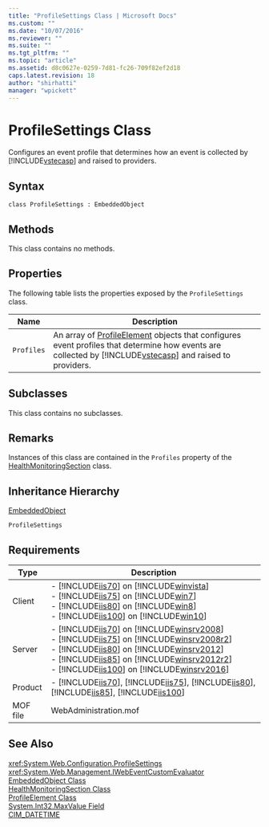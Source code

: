 ```yaml
---
title: "ProfileSettings Class | Microsoft Docs"
ms.custom: ""
ms.date: "10/07/2016"
ms.reviewer: ""
ms.suite: ""
ms.tgt_pltfrm: ""
ms.topic: "article"
ms.assetid: d8c0627e-0259-7d81-fc26-709f82ef2d18
caps.latest.revision: 18
author: "shirhatti"
manager: "wpickett"
---
```

# ProfileSettings Class
Configures an event profile that determines how an event is collected by [!INCLUDE[vstecasp](../wmi-provider/includes/vstecasp-md.md)] and raised to providers.  
  
## Syntax  
  
```vbs  
class ProfileSettings : EmbeddedObject  
```  
  
## Methods  
 This class contains no methods.  
  
## Properties  
 The following table lists the properties exposed by the `ProfileSettings` class.  
  
|Name|Description|  
|----------|-----------------|  
|`Profiles`|An array of [ProfileElement](../wmi-provider/profileelement-class.md) objects that configures event profiles that determine how events are collected by [!INCLUDE[vstecasp](../wmi-provider/includes/vstecasp-md.md)] and raised to providers.|  
  
## Subclasses  
 This class contains no subclasses.  
  
## Remarks  
 Instances of this class are contained in the `Profiles` property of the [HealthMonitoringSection](../wmi-provider/healthmonitoringsection-class.md) class.  
  
## Inheritance Hierarchy  
 [EmbeddedObject](../wmi-provider/embeddedobject-class.md)  
  
 `ProfileSettings`  
  
## Requirements  
  
|Type|Description|  
|----------|-----------------|  
|Client|-   [!INCLUDE[iis70](../wmi-provider/includes/iis70-md.md)] on [!INCLUDE[winvista](../wmi-provider/includes/winvista-md.md)]<br />-   [!INCLUDE[iis75](../wmi-provider/includes/iis75-md.md)] on [!INCLUDE[win7](../wmi-provider/includes/win7-md.md)]<br />-   [!INCLUDE[iis80](../wmi-provider/includes/iis80-md.md)] on [!INCLUDE[win8](../wmi-provider/includes/win8-md.md)]<br />-   [!INCLUDE[iis100](../wmi-provider/includes/iis100-md.md)] on [!INCLUDE[win10](../wmi-provider/includes/win10-md.md)]|  
|Server|-   [!INCLUDE[iis70](../wmi-provider/includes/iis70-md.md)] on [!INCLUDE[winsrv2008](../wmi-provider/includes/winsrv2008-md.md)]<br />-   [!INCLUDE[iis75](../wmi-provider/includes/iis75-md.md)] on [!INCLUDE[winsrv2008r2](../wmi-provider/includes/winsrv2008r2-md.md)]<br />-   [!INCLUDE[iis80](../wmi-provider/includes/iis80-md.md)] on [!INCLUDE[winsrv2012](../wmi-provider/includes/winsrv2012-md.md)]<br />-   [!INCLUDE[iis85](../wmi-provider/includes/iis85-md.md)] on [!INCLUDE[winsrv2012r2](../wmi-provider/includes/winsrv2012r2-md.md)]<br />-   [!INCLUDE[iis100](../wmi-provider/includes/iis100-md.md)] on [!INCLUDE[winsrv2016](../wmi-provider/includes/winsrv2016-md.md)]|  
|Product|-   [!INCLUDE[iis70](../wmi-provider/includes/iis70-md.md)], [!INCLUDE[iis75](../wmi-provider/includes/iis75-md.md)], [!INCLUDE[iis80](../wmi-provider/includes/iis80-md.md)], [!INCLUDE[iis85](../wmi-provider/includes/iis85-md.md)], [!INCLUDE[iis100](../wmi-provider/includes/iis100-md.md)]|  
|MOF file|WebAdministration.mof|  
  
## See Also  
 <xref:System.Web.Configuration.ProfileSettings>   
 <xref:System.Web.Management.IWebEventCustomEvaluator>   
 [EmbeddedObject Class](../wmi-provider/embeddedobject-class.md)   
 [HealthMonitoringSection Class](../wmi-provider/healthmonitoringsection-class.md)   
 [ProfileElement Class](../wmi-provider/profileelement-class.md)   
 [System.Int32.MaxValue Field](http://go.microsoft.com/fwlink/?LinkId=69329)   
 [CIM_DATETIME](http://go.microsoft.com/fwlink/?LinkId=57551)